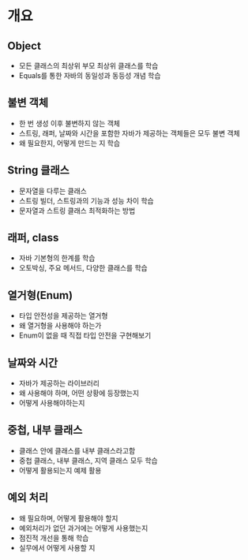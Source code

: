 # 개요

## Object 
- 모든 클래스의 최상위 부모 최상위 클래스를 학습
- Equals를 통한 자바의 동일성과 동등성 개념 학습

## 불변 객체 
- 한 번 생성 이후 불변하지 않는 객체
- 스트링, 래퍼, 날짜와 시간을 포함한 자바가 제공하는 객체들은 모두 불변 객체
- 왜 필요한지, 어떻게 만드는 지 학습

## String 클래스
- 문자열을 다루는 클래스
- 스트링 빌더, 스트링과의 기능과 성능 차이 학습
- 문자열과 스트링 클래스 최적화하는 방법

## 래퍼, class
- 자바 기본형의 한계를 학습
- 오토박싱, 주요 메서드, 다양한 클래스를 학습

## 열거형(Enum)
- 타입 안전성을 제공하는 열거형
- 왜 열거형을 사용해야 하는가
- Enum이 없을 때 직접 타입 안전을 구현해보기

## 날짜와 시간
- 자바가 제공하는 라이브러리
- 왜 사용해야 하며, 어떤 상황에 등장했는지
- 어떻게 사용해야하는지

## 중첩, 내부 클래스
- 클래스 안에 클래스를 내부 클래스라고함
- 중첩 클래스, 내부 클래스, 지역 클래스 모두 학습
- 어떻게 활용되는지 예제 활용

## 예외 처리
- 왜 필요하며, 어떻게 활용해야 할지
- 예외처리가 없던 과거에는 어떻게 사용했는지
- 점진적 개선을 통해 학습
- 실무에서 어떻게 사용할 지

